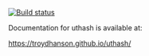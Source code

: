 
[![Build status](https://api.travis-ci.org/troydhanson/uthash.svg?branch=master)](https://travis-ci.org/troydhanson/uthash)

Documentation for uthash is available at:

https://troydhanson.github.io/uthash/


